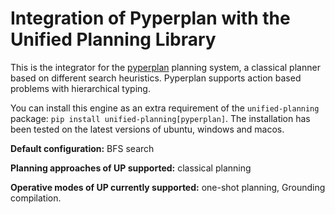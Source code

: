 # Integration of Pyperplan with the Unified Planning Library

This is the integrator for the [pyperplan](https://github.com/aibasel/pyperplan) planning system, a classical planner based on different search heuristics. Pyperplan supports action based problems with hierarchical typing.

You can install this engine as an extra requirement of the `unified-planning` package: `pip install unified-planning[pyperplan]`.
The installation has been tested on the latest versions of ubuntu, windows and macos.

**Default configuration:** BFS search

**Planning approaches of UP supported:**  classical planning

**Operative modes of UP currently supported:** one-shot planning, Grounding compilation.
